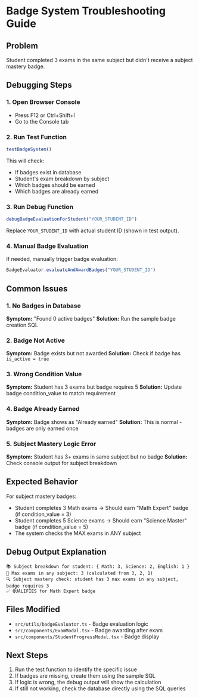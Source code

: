 # Badge System Troubleshooting Guide

## Problem
Student completed 3 exams in the same subject but didn't receive a subject mastery badge.

## Debugging Steps

### 1. Open Browser Console
- Press F12 or Ctrl+Shift+I
- Go to the Console tab

### 2. Run Test Function
```javascript
testBadgeSystem()
```

This will check:
- If badges exist in database
- Student's exam breakdown by subject
- Which badges should be earned
- Which badges are already earned

### 3. Run Debug Function
```javascript
debugBadgeEvaluationForStudent("YOUR_STUDENT_ID")
```

Replace `YOUR_STUDENT_ID` with actual student ID (shown in test output).

### 4. Manual Badge Evaluation
If needed, manually trigger badge evaluation:
```javascript
BadgeEvaluator.evaluateAndAwardBadges("YOUR_STUDENT_ID")
```

## Common Issues

### 1. No Badges in Database
**Symptom:** "Found 0 active badges"
**Solution:** Run the sample badge creation SQL

### 2. Badge Not Active
**Symptom:** Badge exists but not awarded
**Solution:** Check if badge has `is_active = true`

### 3. Wrong Condition Value
**Symptom:** Student has 3 exams but badge requires 5
**Solution:** Update badge condition_value to match requirement

### 4. Badge Already Earned
**Symptom:** Badge shows as "Already earned"
**Solution:** This is normal - badges are only earned once

### 5. Subject Mastery Logic Error
**Symptom:** Student has 3+ exams in same subject but no badge
**Solution:** Check console output for subject breakdown

## Expected Behavior

For subject mastery badges:
- Student completes 3 Math exams → Should earn "Math Expert" badge (if condition_value = 3)
- Student completes 5 Science exams → Should earn "Science Master" badge (if condition_value = 5)
- The system checks the MAX exams in ANY subject

## Debug Output Explanation

```
📚 Subject breakdown for student: { Math: 3, Science: 2, English: 1 }
🎯 Max exams in any subject: 3 (calculated from 3, 2, 1)
🔍 Subject mastery check: student has 3 max exams in any subject, badge requires 3
✅ QUALIFIES for Math Expert badge
```

## Files Modified

- `src/utils/badgeEvaluator.ts` - Badge evaluation logic
- `src/components/ExamModal.tsx` - Badge awarding after exam
- `src/components/StudentProgressModal.tsx` - Badge display

## Next Steps

1. Run the test function to identify the specific issue
2. If badges are missing, create them using the sample SQL
3. If logic is wrong, the debug output will show the calculation
4. If still not working, check the database directly using the SQL queries